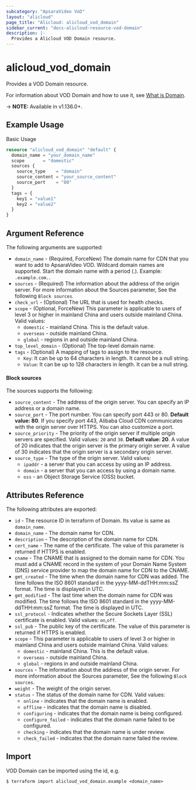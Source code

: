 ```yaml
---
subcategory: "ApsaraVideo VoD"
layout: "alicloud"
page_title: "Alicloud: alicloud_vod_domain"
sidebar_current: "docs-alicloud-resource-vod-domain"
description: |-
  Provides a Alicloud VOD Domain resource.
---
```


# alicloud\_vod\_domain

Provides a VOD Domain resource.

For information about VOD Domain and how to use it, see [What is Domain](https://www.alibabacloud.com/help/product/29932.html).

-> **NOTE:** Available in v1.136.0+.

## Example Usage

Basic Usage

```terraform
resource "alicloud_vod_domain" "default" {
  domain_name = "your_domain_name"
  scope       = "domestic"
  sources {
    source_type    = "domain"
    source_content = "your_source_content"
    source_port    = "80"
  }
  tags = {
    key1 = "value1"
    key2 = "value2"
  }
}

```

## Argument Reference

The following arguments are supported:

* `domain_name` - (Required, ForceNew) The domain name for CDN that you want to add to ApsaraVideo VOD. Wildcard domain names are supported. Start the domain name with a period (.). Example: `.example.com.`.
* `sources` - (Required) The information about the address of the origin server. For more information about the Sources parameter, See the following `Block sources`.
* `check_url` - (Optional) The URL that is used for health checks.
* `scope` - (Optional, ForceNew) This parameter is applicable to users of level 3 or higher in mainland China and users outside mainland China. Valid values: 
  * `domestic` - mainland China. This is the default value.
  * `overseas` - outside mainland China.
  * `global` - regions in and outside mainland China.
* `top_level_domain` - (Optional) The top-level domain name.
* `tags` - (Optional) A mapping of tags to assign to the resource.
  * `Key`: It can be up to 64 characters in length. It cannot be a null string.
  * `Value`: It can be up to 128 characters in length. It can be a null string.

#### Block sources

The sources supports the following: 

* `source_content` - The address of the origin server. You can specify an IP address or a domain name.
* `source_port` - The port number. You can specify port 443 or 80. **Default value: 80**. If you specify port 443, Alibaba Cloud CDN communicates with the origin server over HTTPS. You can also customize a port.
* `source_priority` - The priority of the origin server if multiple origin servers are specified. Valid values: `20` and `30`. **Default value: 20**. A value of 20 indicates that the origin server is the primary origin server. A value of 30 indicates that the origin server is a secondary origin server.
* `source_type` - The type of the origin server. Valid values:
  * `ipaddr` - a server that you can access by using an IP address.
  * `domain` - a server that you can access by using a domain name.
  * `oss` - an Object Storage Service (OSS) bucket.

## Attributes Reference

The following attributes are exported:

* `id` - The resource ID in terraform of Domain. Its value is same as `domain_name`.
* `domain_name` - The domain name for CDN.
* `description` - The description of the domain name for CDN.
* `cert_name` - The name of the certificate. The value of this parameter is returned if HTTPS is enabled.
* `cname` - The CNAME that is assigned to the domain name for CDN. You must add a CNAME record in the system of your Domain Name System (DNS) service provider to map the domain name for CDN to the CNAME.
* `gmt_created` - The time when the domain name for CDN was added. The time follows the ISO 8601 standard in the yyyy-MM-ddTHH:mm:ssZ format. The time is displayed in UTC.
* `gmt_modified` - The last time when the domain name for CDN was modified. The time follows the ISO 8601 standard in the yyyy-MM-ddTHH:mm:ssZ format. The time is displayed in UTC.
* `ssl_protocol` - Indicates whether the Secure Sockets Layer (SSL) certificate is enabled. Valid values: `on`,`off`.
* `ssl_pub` - The public key of the certificate. The value of this parameter is returned if HTTPS is enabled.
* `scope` - This parameter is applicable to users of level 3 or higher in mainland China and users outside mainland China. Valid values:
  * `domestic` - mainland China. This is the default value.
  * `overseas` - outside mainland China.
  * `global` - regions in and outside mainland China.
* `sources` - The information about the address of the origin server. For more information about the Sources parameter, See the following `Block sources`.
* `weight` - The weight of the origin server.
* `status` - The status of the domain name for CDN. Valid values:
  * `online` - indicates that the domain name is enabled. 
  * `offline` - indicates that the domain name is disabled.
  * `configuring` - indicates that the domain name is being configured.
  * `configure_failed` - indicates that the domain name failed to be configured.
  * `checking` - indicates that the domain name is under review.
  * `check_failed` - indicates that the domain name failed the review.

## Import

VOD Domain can be imported using the id, e.g.

```shell
$ terraform import alicloud_vod_domain.example <domain_name>
```
